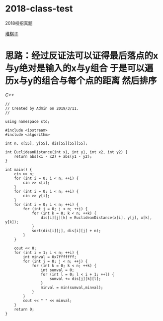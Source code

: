 # 2018-class-test
2018校招真题

[堆棋子](https://www.nowcoder.com/practice/27f3672f17f94a289f3de86b69f8a25b?tpId=90&tqId=30785&tPage=1&rp=2&ru=%2Fta%2F2018test&qru=%2Fta%2F2018test%2Fquestion-ranking)

# 思路：经过反证法可以证得最后落点的x与y绝对是输入的x与y组合   于是可以遍历x与y的组合与每个点的距离  然后排序

_C++_

    //
    // Created by Admin on 2019/3/11.
    //

    using namespace std;

    #include <iostream>
    #include <algorithm>

    int n, x[55], y[55], dis[55][55][55];

    int EuclideanDistance(int x1, int y1, int x2, int y2) {
        return abs(x1 - x2) + abs(y1 - y2);
    }

    int main() {
        cin >> n;
        for (int i = 0; i < n; ++i) {
            cin >> x[i];
        }
        for (int i = 0; i < n; ++i) {
            cin >> y[i];
        }
        for (int i = 0; i < n; ++i) {
            for (int j = 0; j < n; ++j) {
                for (int k = 0; k < n; ++k) {
                    dis[i][j][k] = EuclideanDistance(x[i], y[j], x[k], y[k]);
                }
                sort(dis[i][j], dis[i][j] + n);
            }
        }

        cout << 0;
        for (int i = 1; i < n; ++i) {
            int minval = 0x7fffffff;
            for (int j = 0; j < n; ++j) {
                for (int k = 0; k < n; ++k) {
                    int sumval = 0;
                    for (int l = 0; l < i + 1; ++l) {
                        sumval += dis[j][k][l];
                    }
                    minval = min(sumval,minval);
                }
            }
            cout << " " << minval;
        }
        return 0;
    }
